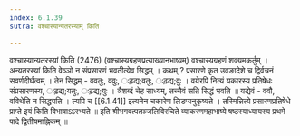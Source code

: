 ```yaml
---
index: 6.1.39
sutra: वश्चास्यान्यतरस्याम् किति

---
```

 वश्चास्यान्यतरस्यां किति (2476) (वश्चास्यग्रहणप्रत्याख्यानभाष्यम्) वश्चास्यग्रहणं शक्यमकर्तुम् । अन्यतरस्यां किति वेञ्ञो न संप्रसारणं भवतीत्येव सिद्धम् । कथम् ? प्रसारणे कृत उवङादेशे च द्विर्वचनं सवर्णदीर्घत्वम् । तेन सिद्धम्  -  ववतुः, ववुः, ःढ़द्य;वतुः, ःढ़द्य;वुः । वयेरपि नित्यं यकारस्य प्रतिषेधः संप्रसारणस्य, ःढ़द्य;यतुः, ःढ़द्य;युः ।  त्रैशब्दं चेह साध्यम्, तच्चैवं सति सिद्धं भवति ॥ यद्येवं  -  ववौ, वविथेति न सिद्ध्यति । ल्यपि च [[6.1.41]] इत्यनेन चकारेण लिडप्यनुकृष्यते । तस्मिन्नित्ये प्रसारणप्रतिषेधे प्राप्ते इयं किति विभाषाऽऽरभ्यते ॥ इति श्रीभगवत्पतञ्जलिविरचिते व्याकरणमहाभाष्ये षष्ठस्याध्यायस्य प्रथमे पादे द्वितीयमाह्निकम् ॥ 